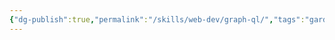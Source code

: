 ```yaml
---
{"dg-publish":true,"permalink":"/skills/web-dev/graph-ql/","tags":"gardenEntry","dgShowBacklinks":true}
---
```

